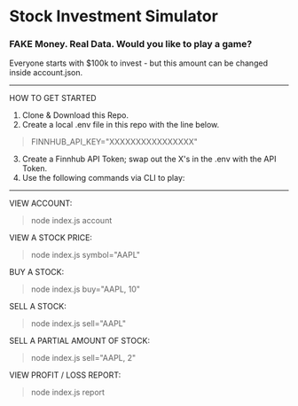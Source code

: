 # Stock Investment Simulator
<h3>FAKE Money. Real Data. Would you like to play a game?</h3>

<p>Everyone starts with $100k to invest - but this amount can be changed inside account.json.</p>

***

HOW TO GET STARTED

1. Clone & Download this Repo.
2. Create a local .env file in this repo with the line below.
> FINNHUB_API_KEY="XXXXXXXXXXXXXXXX"
3. Create a Finnhub API Token; swap out the X's in the .env with the API Token.
4. Use the following commands via CLI to play:

***

VIEW ACCOUNT:
> node index.js account

VIEW A STOCK PRICE:
> node index.js symbol="AAPL"

BUY A STOCK:
> node index.js buy="AAPL, 10"

SELL A STOCK:
> node index.js sell="AAPL"

SELL A PARTIAL AMOUNT OF STOCK:
> node index.js sell="AAPL, 2"

VIEW PROFIT / LOSS REPORT:
> node index.js report